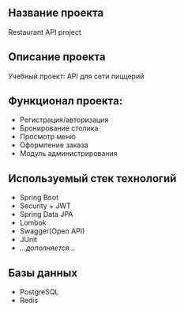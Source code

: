 ## Название проекта
Restaurant API project

## Описание проекта
Учебный проект: API для сети пиццерий

## Функционал проекта:
* Регистрация/авторизация
* Бронирование столика
* Просмотр меню
* Оформление заказа
* Модуль администрирования

## Используемый стек технологий
* Spring Boot
* Security + JWT
* Spring Data JPA
* Lombok
* Swagger(Open API)
* JUnit
* *...дополняется...*

## Базы данных
* PostgreSQL
* Redis